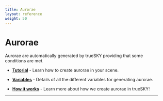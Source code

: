 ```yaml
---
title: Aurorae
layout: reference
weight: 50
---
```







Aurorae
====================
Aurorae are automatically generated by trueSKY providing that some conditions are met.

* [**Tutorial**](tutorial.html)                                                         - Learn how to create aurorae in your scene.

* [**Variables**](variables.html)                                                       - Details of all the different variables for generating aurorae.

* [**How it works**](works.html)                                                        - Learn more about how we create aurorae in trueSKY!


<hr>
